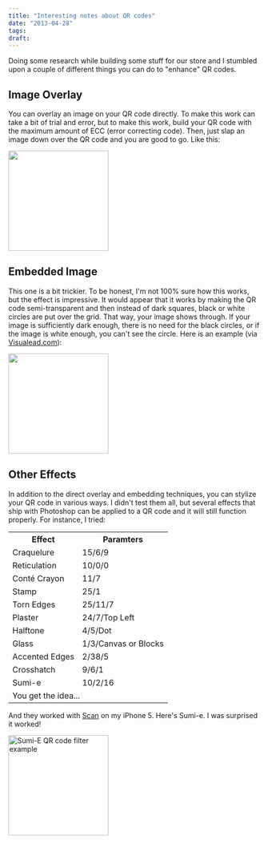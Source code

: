 ```yaml
---
title: "Interesting notes about QR codes"
date: "2013-04-28"
tags:
draft:
---
```


Doing some research while building some stuff for our store and I stumbled upon a couple of different things you can do to "enhance" QR codes.

## Image Overlay

You can overlay an image on your QR code directly.  To make this work can take a bit of trial and error, but to make this work, build your QR code with the maximum amount of ECC (error correcting code).  Then, just slap an image down over the QR code and you are good to go.  Like this:

<img src="/sites/nickvahalik.com/files/1367184238-4811.png" width="200" />

## Embedded Image

This one is a bit trickier.  To be honest, I'm not 100% sure how this works, but the effect is impressive.  It would appear that it works by making the QR code semi-transparent and then instead of dark squares, black or white circles are put over the grid.  That way, your image shows through.  If your image is sufficiently dark enough, there is no need for the black circles, or if the image is white enough, you can't see the circle.  Here is an example (via [Visualead.com](http://www.visualead.com)):

<img src="/sites/nickvahalik.com/files/MJq_208065_RGB.jpg" width="200" />

## Other Effects

In addition to the direct overlay and embedding techniques, you can stylize your QR code in various ways.  I didn't test them all, but several effects that ship with Photoshop can be applied to a QR code and it will still function properly.  For instance, I tried:

<table>
<tr><th>Effect</th><th>Paramters</th></tr>
<tr><td>Craquelure</td><td>15/6/9</td></tr>
<tr><td>Reticulation</td><td>10/0/0</td></tr>
<tr><td>Conté Crayon</td><td>11/7</td></tr>
<tr><td>Stamp</td><td>25/1</td></tr>
<tr><td>Torn Edges</td><td>25/11/7</td></tr>
<tr><td>Plaster</td><td>24/7/Top Left</td></tr>
<tr><td>Halftone</td><td>4/5/Dot</td></tr>
<tr><td>Glass</td><td>1/3/Canvas or Blocks</td></tr>
<tr><td>Accented Edges</td><td>2/38/5</td></tr>
<tr><td>Crosshatch</td><td>9/6/1</td></tr>
<tr><td>Sumi-e</td><td>10/2/16</td></tr>
<tr><td colspan="2">You get the idea...</td></tr>
</table>

And they worked with [Scan](https://itunes.apple.com/us/app/scan/id411206394?mt=8) on my iPhone 5.  Here's Sumi-e.  I was surprised it worked!

<img alt="Sumi-E QR code filter example" src="/sites/nickvahalik.com/files/sumi-e.png" width="200" />
